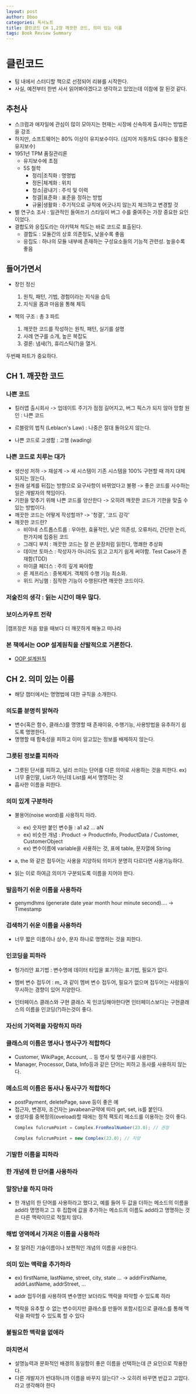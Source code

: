 ```yaml
---
layout: post
author: Dboo
categories: 독서노트
title: 클린코드 CH 1,2장 깨끗한 코드, 의미 있는 이름
tags: Book Review Summary
---
```


# 클린코드

- 팀 내에서 스터디할 책으로 선정되어 리뷰를 시작한다.
- 사실, 예전부터 한번 사서 읽어봐야겠다고 생각하고 있었는데 이참에 잘 된것 같다.

## 추천사

- 스크럼과 애자일에 관심이 많이 모아지는 현재는 시장에 신속하게 출시하는 방법론을 강조
- 하지만, 소프트웨어는 80% 이상이 유지보수이다. (심지어 자동차도 대다수 활동은 유지보수)
- 1951년 TPM 품질관리론
    - 유지보수에 초점
    - 5S 철학 
        - 정리|조직화 : 명명법
        - 정돈|체계화 : 위치
        - 청소|광내기 : 주석 및 이력
        - 청결|표준화 : 표준을 정하는 방법
        - 규율|생활화 : 주기적으로 규칙에 어긋나지 않는지 체크하고 변경할 것
- 벨 연구소 조사 : 일관적인 들여쓰기 스타일이 버그 수를 줄여주는 가장 중요한 요인이었다.
- 결합도와 응집도라는 아키텍쳐 척도는 바로 코드로 표출된다.
    - 결합도 : 모듈간의 상호 의존정도, 낮을수록 좋음
    - 응집도 : 하나의 모듈 내부에 존재하는 구성요소들의 기능적 관련성. 높을수록 좋음

## 들어가면서

- 장인 정신
    1. 원칙, 패턴, 기법, 경험이라는 지식을 습득
    2. 지식을 몸과 마음을 통해 체득

- 책의 구조 : 총 3 파트
    1. 깨끗한 코드를 작성하는 원칙, 패턴, 실기를 설명
    2. 사례 연구를 소개, 높은 복잡도
    3. 결론: 냄새(?), 휴리스틱(?)을 열거.

두번째 파트가 중요하다.

## CH 1. 깨끗한 코드

### 나쁜 코드

- 킬러앱 출시회사 -> 업데이트 주기가 점점 길어지고, 버그 픽스가 되지 않아 망함
    원인 : 나쁜 코드

- 르블랑의 법칙 (Leblacn's Law) : 나중은 절대 돌아오지 않는다.
- 나쁜 코드로 고생함 : 고행 (wading)

### 나쁜 코드로 치루는 대가

- 생산성 저하 -> 재설계 -> 새 시스템이 기존 시스템을 100% 구현할 때 까지 대체되지는 않는다.
- 원래 설계를 뒤집는 방향으로 요구사항이 바뀌었다고 불평 -> 좋은 코드를 사수하는 일은 개발자의 책임이다.
- 기한을 맞추기 위해 나쁜 코드를 양산한다 -> 오히려 깨끗한 코드가 기한을 맞출 수 있는 방법이다.
- 깨끗한 코드는 어떻게 작성할까? -> '청결', '코드 감각'
- 깨끗한 코드란?
    - 비야네 스트롭스트룹 : 우아한, 효율적인, 낮은 의존성, 오류처리, 간단한 논리, 한가지에 집중된 코드
    - 그래디 부치 : 깨끗한 코드는 잘 쓴 문장처럼 읽힌다, 명쾌한 추상화
    - 데이브 토마스 : 작성자가 아니라도 읽고 고치기 쉽게 써야함. Test Case가 존재함(TDD)
    - 마이클 페더스 : 주의 깊게 짜야함
    - 론 제프리스 : 중복제거. 객체의 수행 기능 최소화.
    - 위드 커닝햄 : 짐작한 기능이 수행된다면 깨끗한 코드이다.

### 저술진의 생각 : 읽는 시간이 매우 많다.

### 보이스카우트 전략

|캠프장은 처음 왔을 때보다 더 깨끗하게 해놓고 떠나라

### 본 책에서는 OOP 설계원칙을 산발적으로 거론한다.

- [OOP 설계원칙](https://dboostudio.github.io/%ED%8C%A8%EC%8A%A4%ED%8A%B8%EC%BA%A0%ED%8D%BC%EC%8A%A4_%EC%9E%90%EB%B0%94%EC%98%AC%EC%9D%B8%EC%9B%90/2021/04/26/fc_java_aio_3_1.html)


## CH 2. 의미 있는 이름

- 해당 챕터에서는 명명법에 대한 규칙을 소개한다.

### 의도를 분명히 밝혀라

- 변수(혹은 함수, 클래스)를 명명할 때 존재이유, 수행기능, 사용방법을 유추하기 쉽도록 명명한다.
- 명명할 때 함축성을 피하고 이미 알고있는 정보를 배제하지 않는다.

### 그릇된 정보를 피하라

- 그릇된 단서를 피하고, 널리 쓰이는 단어를 다른 의미로 사용하는 것을 피한다.
    ex) 너무 줄인말, List가 아닌데 List를 써서 명명하는 것
- 흡사한 이름을 피한다.

### 의미 있게 구분하라

- 불용어(noise word)를 사용하지 마라.
    - ex) 숫자만 붙인 변수들 : a1 a2 ... aN
    - ex) 비슷한 개념 : Product -> ProductInfo, ProductData / Customer, CustomerObject
    - ex) 변수이름에 variable을 사용하는 것, 표에 table, 문자열에 String

- a, the 와 같은 접두어는 사용을 지양하되 의미가 분명히 다르다면 사용가능하다.
- 읽는 이로 하여금 의미가 구분되도록 이름을 지어야 한다.

### 발음하기 쉬운 이름을 사용하라

- genymdhms (generate date year month hour minute second).... -> Timestamp

### 검색하기 쉬운 이름을 사용하라

- 너무 짧은 이름이나 상수, 문자 하나로 명명하는 것을 피한다.

### 인코딩을 피하라

- 헝가리안 표기법 : 변수명에 데이터 타입을 표기하는 표기법, 필요가 없다.
- 멤버 변수 접두어 : m_ 과 같이 멤버 변수 접두어, 필요가 없으며 접두어는 사람들이 무시하는 경향이 있어 지양한다.

- 인터페이스 클래스와 구현 클래스
    꼭 인코딩해야한다면 인터페이스보다는 구현클래스의 이름을 인코딩(?)하는것이 좋다.

### 자신의 기억력을 자랑하지 마라

### 클래스의 이름은 명사나 명사구가 적합하다

- Customer, WikiPage, Account, .. 등 명사 및 명사구를 사용한다.
- Manager, Processor, Data, Info등과 같은 단어는 피하고 동사를 사용하지 않는다.

### 메소드의 이름은 동사나 동사구가 적합하다

- postPayment, deletePage, save 등이 좋은 예
- 접근자, 변경자, 조건자는 javabean규약에 따라 get, set, is를 붙인다.
- 생성자를 중복정의(oveload)할 때에는 정적 팩토리 메소드를 이용하는 것이 좋다.
    ~~~java
    Complex fulcrumPoint = Complex.FromRealNumber(23.0); // 권장

    Complex fulcrumPoint = new Complex(23.0); // 지양
    ~~~

### 기발한 이름을 피하라

### 한 개념에 한 단어를 사용하라

### 말장난을 하지 마라
- 한 개념의 한 단어를 사용하라고 했다고, 예를 들어 두 값을 더하는 메소드의 이름을 add라 명명하고 그 후 집합에 값을 추가하는 메소드의 이름도 add라고 명명하는 것은 다른 맥락이므로 적절치 않다.

### 해법 영역에서 가져온 이름을 사용하라

- 잘 알려진 기술이름이나 보편적인 개념의 이름을 사용한다.

### 의미 있는 맥락을 추가하라

- ex) firstName, lastName, street, city, state ... -> addrFirstName, addrLastName, addrStreet, ...
- addr 접두어를 사용하여 변수명만 보더라도 맥락을 파악할 수 있도록 하라

- 맥락을 유추할 수 없는 변수이지만 클래스를 만들어 포함시킴으로 클래스를 통해 맥락을 파악할 수 있도록 할 수 있다

### 불필요한 맥락을 없애라

### 마치면서

- 설명능력과 문화적인 배경의 동일함이 좋은 이름을 선택하는데 큰 요인으로 작용한다.
- 다른 개발자가 반대하니까 이름을 바꾸지 않는다? -> 오히려 바꾸면 반갑고 고맙다. 라고 생각해야 한다








